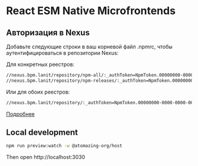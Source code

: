 # React ESM Native Microfrontends

## Авторизация в Nexus

Добавьте следующие строки в ваш корневой файл .npmrc, чтобы аутентифицироваться в репозитории Nexus:

Для конкретных реестров:

```bash
//nexus.bpm.lanit/repository/npm-all/:_authToken=NpmToken.00000000-0000-0000-0000-000000000000
//nexus.bpm.lanit/repository/npm-releases/:_authToken=NpmToken.00000000-0000-0000-0000-000000000000
```

Или для обоих реестров:

```bash
//nexus.bpm.lanit/repository/:_authToken=NpmToken.00000000-0000-0000-0000-000000000000
```

[Подробнее](https://wiki.bpm.lanit/pages/viewpage.action?pageId=110828117)

## Local development

```bash
npm run preview:watch -w @atomazing-org/host
```

Then open http://localhost:3030
